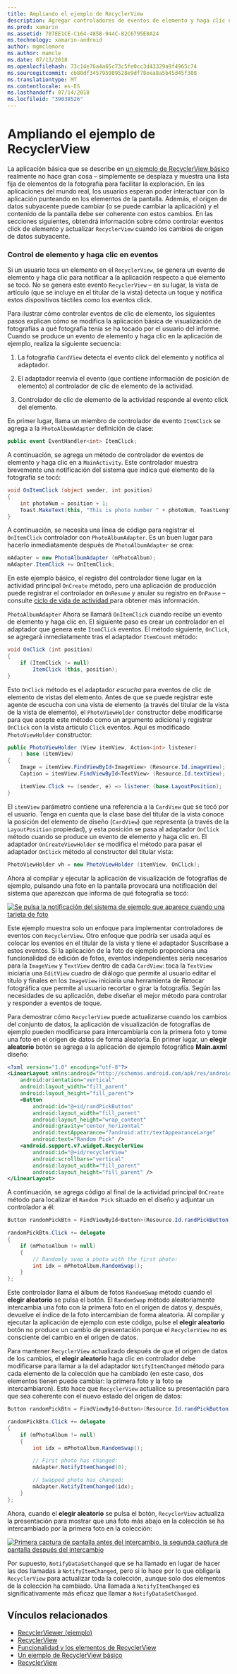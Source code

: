 ```yaml
---
title: Ampliando el ejemplo de RecyclerView
description: Agregar controladores de eventos de elemento y haga clic en la aplicación de ejemplo de RecyclerView.
ms.prod: xamarin
ms.assetid: 707EE1CE-C164-485B-944C-82C6795E8A24
ms.technology: xamarin-android
author: mgmclemore
ms.author: mamcle
ms.date: 07/13/2018
ms.openlocfilehash: 73c14e76a4a65c73c5fe0cc3d43329a9f4965c74
ms.sourcegitcommit: cb80df345795989528e9df78eea8a5b45d45f308
ms.translationtype: MT
ms.contentlocale: es-ES
ms.lasthandoff: 07/14/2018
ms.locfileid: "39038526"
---
```

# <a name="extending-the-recyclerview-example"></a>Ampliando el ejemplo de RecyclerView


La aplicación básica que se describe en [un ejemplo de RecyclerView básico](~/android/user-interface/layouts/recycler-view/recyclerview-example.md) realmente no hace gran cosa &ndash; simplemente se desplaza y muestra una lista fija de elementos de la fotografía para facilitar la exploración. En las aplicaciones del mundo real, los usuarios esperan poder interactuar con la aplicación punteando en los elementos de la pantalla. Además, el origen de datos subyacente puede cambiar (o se puede cambiar la aplicación) y el contenido de la pantalla debe ser coherente con estos cambios. En las secciones siguientes, obtendrá información sobre cómo controlar eventos click de elemento y actualizar `RecyclerView` cuando los cambios de origen de datos subyacente.


### <a name="handling-item-click-events"></a>Control de elemento y haga clic en eventos

Si un usuario toca un elemento en el `RecyclerView`, se genera un evento de elemento y haga clic para notificar a la aplicación respecto a qué elemento se tocó. No se genera este evento `RecyclerView` &ndash; en su lugar, la vista de artículo (que se incluye en el titular de la vista) detecta un toque y notifica estos dispositivos táctiles como los eventos click.

Para ilustrar cómo controlar eventos de clic de elemento, los siguientes pasos explican cómo se modifica la aplicación básica de visualización de fotografías a qué fotografía tenía se ha tocado por el usuario del informe. Cuando se produce un evento de elemento y haga clic en la aplicación de ejemplo, realiza la siguiente secuencia:

1.  La fotografía `CardView` detecta el evento click del elemento y notifica al adaptador.

2.  El adaptador reenvía el evento (que contiene información de posición de elemento) al controlador de clic de elemento de la actividad.

3.  Controlador de clic de elemento de la actividad responde al evento click del elemento.

En primer lugar, llama un miembro de controlador de evento `ItemClick` se agrega a la `PhotoAlbumAdapter` definición de clase:

```csharp
public event EventHandler<int> ItemClick;
```

A continuación, se agrega un método de controlador de eventos de elemento y haga clic en a `MainActivity`.
Este controlador muestra brevemente una notificación del sistema que indica qué elemento de la fotografía se tocó:

```csharp
void OnItemClick (object sender, int position)
{
    int photoNum = position + 1;
    Toast.MakeText(this, "This is photo number " + photoNum, ToastLength.Short).Show();
}

```

A continuación, se necesita una línea de código para registrar el `OnItemClick` controlador con `PhotoAlbumAdapter`. Es un buen lugar para hacerlo inmediatamente después de `PhotoAlbumAdapter` se crea: 

```csharp
mAdapter = new PhotoAlbumAdapter (mPhotoAlbum);
mAdapter.ItemClick += OnItemClick;

```

En este ejemplo básico, el registro del controlador tiene lugar en la actividad principal `OnCreate` método, pero una aplicación de producción puede registrar el controlador en `OnResume` y anular su registro en `OnPause` &ndash; consulte [ciclo de vida de actividad ](~/android/app-fundamentals/activity-lifecycle/index.md) para obtener más información.

`PhotoAlbumAdapter` Ahora se llamará `OnItemClick` cuando recibe un evento de elemento y haga clic en. El siguiente paso es crear un controlador en el adaptador que genera este `ItemClick` eventos. El método siguiente, `OnClick`, se agregará inmediatamente tras el adaptador `ItemCount` método:

```csharp
void OnClick (int position)
{
    if (ItemClick != null)
        ItemClick (this, position);
}
```

Esto `OnClick` método es el adaptador *escucha* para eventos de clic de elemento de vistas del elemento. Antes de que se puede registrar este agente de escucha con una vista de elemento (a través del titular de la vista de la vista de elemento), el `PhotoViewHolder` constructor debe modificarse para que acepte este método como un argumento adicional y registrar `OnClick` con la vista artículo `Click` eventos.
Aquí es modificado `PhotoViewHolder` constructor:

```csharp
public PhotoViewHolder (View itemView, Action<int> listener)
    : base (itemView)
{
    Image = itemView.FindViewById<ImageView> (Resource.Id.imageView);
    Caption = itemView.FindViewById<TextView> (Resource.Id.textView);

    itemView.Click += (sender, e) => listener (base.LayoutPosition);
}

```

El `itemView` parámetro contiene una referencia a la `CardView` que se tocó por el usuario. Tenga en cuenta que la clase base del titular de la vista conoce la posición del elemento de diseño (`CardView`) que representa (a través de la `LayoutPosition` propiedad), y esta posición se pasa al adaptador `OnClick` método cuando se produce un evento de elemento y haga clic en. El adaptador `OnCreateViewHolder` se modifica el método para pasar el adaptador `OnClick` método al constructor del titular vista:

```csharp
PhotoViewHolder vh = new PhotoViewHolder (itemView, OnClick);
```

Ahora al compilar y ejecutar la aplicación de visualización de fotografías de ejemplo, pulsando una foto en la pantalla provocará una notificación del sistema que aparezcan que informa de qué fotografía se tocó:

[![Se pulsa la notificación del sistema de ejemplo que aparece cuando una tarjeta de foto](extending-the-example-images/01-photo-selected-sml.png)](extending-the-example-images/01-photo-selected.png#lightbox)

Este ejemplo muestra solo un enfoque para implementar controladores de eventos con `RecyclerView`. Otro enfoque que podría ser usada aquí es colocar los eventos en el titular de la vista y tiene el adaptador Suscríbase a estos eventos. Si la aplicación de la foto de ejemplo proporciona una funcionalidad de edición de fotos, eventos independientes sería necesarios para la `ImageView` y `TextView` dentro de cada `CardView`: toca la `TextView` iniciaría una `EditView` cuadro de diálogo que permite al usuario editar el título y finales en los `ImageView` iniciaría una herramienta de Retocar fotográfica que permite al usuario recortar o girar la fotografía. Según las necesidades de su aplicación, debe diseñar el mejor método para controlar y responder a eventos de toque.

Para demostrar cómo `RecyclerView` puede actualizarse cuando los cambios del conjunto de datos, la aplicación de visualización de fotografías de ejemplo pueden modificarse para intercambiarla con la primera foto y tome una foto en el origen de datos de forma aleatoria. En primer lugar, un **elegir aleatorio** botón se agrega a la aplicación de ejemplo fotográfica **Main.axml** diseño:

```xml
<?xml version="1.0" encoding="utf-8"?>
<LinearLayout xmlns:android="http://schemas.android.com/apk/res/android"
    android:orientation="vertical"
    android:layout_width="fill_parent"
    android:layout_height="fill_parent">
    <Button
        android:id="@+id/randPickButton"
        android:layout_width="fill_parent"
        android:layout_height="wrap_content"
        android:gravity="center_horizontal"
        android:textAppearance="?android:attr/textAppearanceLarge"
        android:text="Random Pick" />
    <android.support.v7.widget.RecyclerView
        android:id="@+id/recyclerView"
        android:scrollbars="vertical"
        android:layout_width="fill_parent"
        android:layout_height="fill_parent" />
</LinearLayout>
```

A continuación, se agrega código al final de la actividad principal `OnCreate` método para localizar el `Random Pick` situado en el diseño y adjuntar un controlador a él:

```csharp
Button randomPickBtn = FindViewById<Button>(Resource.Id.randPickButton);

randomPickBtn.Click += delegate
{
    if (mPhotoAlbum != null)
    {
        // Randomly swap a photo with the first photo:
        int idx = mPhotoAlbum.RandomSwap();
    }
};

```

Este controlador llama el álbum de fotos `RandomSwap` método cuando el **elegir aleatorio** se pulsa el botón. El `RandomSwap` método aleatoriamente intercambia una foto con la primera foto en el origen de datos y, después, devuelve el índice de la foto intercambian de forma aleatoria. Al compilar y ejecutar la aplicación de ejemplo con este código, pulse el **elegir aleatorio** botón no produce un cambio de presentación porque el `RecyclerView` no es consciente del cambio en el origen de datos.

Para mantener `RecyclerView` actualizado después de que el origen de datos de los cambios, el **elegir aleatorio** haga clic en controlador debe modificarse para llamar a la del adaptador `NotifyItemChanged` método para cada elemento de la colección que ha cambiado (en este caso, dos elementos tienen puede cambiar: la primera foto y la foto se intercambiaron). Esto hace que `RecyclerView` actualice su presentación para que sea coherente con el nuevo estado del origen de datos:

```csharp
Button randomPickBtn = FindViewById<Button>(Resource.Id.randPickButton);

randomPickBtn.Click += delegate
{
    if (mPhotoAlbum != null)
    {
        int idx = mPhotoAlbum.RandomSwap();

        // First photo has changed:
        mAdapter.NotifyItemChanged(0);

        // Swapped photo has changed:
        mAdapter.NotifyItemChanged(idx);
    }
};

```

Ahora, cuando el **elegir aleatorio** se pulsa el botón, `RecyclerView` actualiza la presentación para mostrar que una foto más abajo en la colección se ha intercambiado por la primera foto en la colección:

[![Primera captura de pantalla antes del intercambio, la segunda captura de pantalla después del intercambio](extending-the-example-images/02-random-pick-sml.png)](extending-the-example-images/02-random-pick.png#lightbox)

Por supuesto, `NotifyDataSetChanged` que se ha llamado en lugar de hacer las dos llamadas a `NotifyItemChanged`, pero si lo hace por lo que obligaría `RecyclerView` para actualizar toda la colección, aunque solo dos elementos de la colección ha cambiado. Una llamada a `NotifyItemChanged` es significativamente más eficaz que llamar a `NotifyDataSetChanged`.


## <a name="related-links"></a>Vínculos relacionados

- [RecyclerViewer (ejemplo)](https://developer.xamarin.com/samples/monodroid/android5.0/RecyclerViewer)
- [RecyclerView](~/android/user-interface/layouts/recycler-view/index.md)
- [Funcionalidad y los elementos de RecyclerView](~/android/user-interface/layouts/recycler-view/parts-and-functionality.md)
- [Un ejemplo de RecyclerView básico](~/android/user-interface/layouts/recycler-view/recyclerview-example.md)
- [RecyclerView](https://developer.android.com/reference/android/support/v7/widget/RecyclerView.html)
